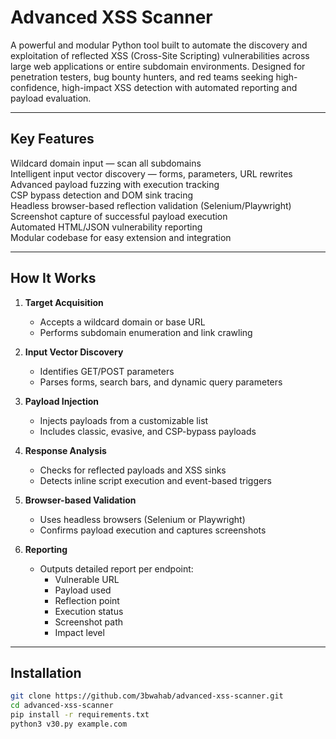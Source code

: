 #  Advanced  XSS Scanner

A powerful and modular Python tool built to automate the discovery and exploitation of reflected XSS (Cross-Site Scripting) vulnerabilities across large web applications or entire subdomain environments. Designed for penetration testers, bug bounty hunters, and red teams seeking high-confidence, high-impact XSS detection with automated reporting and payload evaluation.

---

##  Key Features

 Wildcard domain input — scan all subdomains  
 Intelligent input vector discovery — forms, parameters, URL rewrites  
 Advanced payload fuzzing with execution tracking  
 CSP bypass detection and DOM sink tracing  
 Headless browser-based reflection validation (Selenium/Playwright)  
 Screenshot capture of successful payload execution  
 Automated HTML/JSON vulnerability reporting  
 Modular codebase for easy extension and integration

---

##  How It Works

1. **Target Acquisition**
   - Accepts a wildcard domain or base URL
   - Performs subdomain enumeration and link crawling

2. **Input Vector Discovery**
   - Identifies GET/POST parameters
   - Parses forms, search bars, and dynamic query parameters

3. **Payload Injection**
   - Injects payloads from a customizable list
   - Includes classic, evasive, and CSP-bypass payloads

4. **Response Analysis**
   - Checks for reflected payloads and XSS sinks
   - Detects inline script execution and event-based triggers

5. **Browser-based Validation**
   - Uses headless browsers (Selenium or Playwright)
   - Confirms payload execution and captures screenshots

6. **Reporting**
   - Outputs detailed report per endpoint:
     - Vulnerable URL
     - Payload used
     - Reflection point
     - Execution status
     - Screenshot path
     - Impact level

---

##  Installation

```bash
git clone https://github.com/3bwahab/advanced-xss-scanner.git
cd advanced-xss-scanner
pip install -r requirements.txt
python3 v30.py example.com
